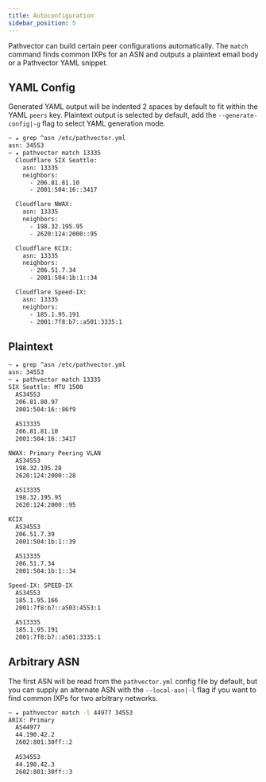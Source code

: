 ```yaml
---
title: Autoconfiguration
sidebar_position: 5
---
```


Pathvector can build certain peer configurations automatically. The `match` command finds common IXPs for an ASN and outputs a plaintext email body or a Pathvector YAML snippet.

## YAML Config

Generated YAML output will be indented 2 spaces by default to fit within the YAML `peers` key. Plaintext output is selected by default, add the `--generate-config|-g` flag to select YAML generation mode.

```bash
~ ▴ grep ^asn /etc/pathvector.yml
asn: 34553
~ ▴ pathvector match 13335
  Cloudflare SIX Seattle:
    asn: 13335
    neighbors:
      - 206.81.81.10
      - 2001:504:16::3417

  Cloudflare NWAX:
    asn: 13335
    neighbors:
      - 198.32.195.95
      - 2620:124:2000::95

  Cloudflare KCIX:
    asn: 13335
    neighbors:
      - 206.51.7.34
      - 2001:504:1b:1::34

  Cloudflare Speed-IX:
    asn: 13335
    neighbors:
      - 185.1.95.191
      - 2001:7f8:b7::a501:3335:1
```

## Plaintext

```bash
~ ▴ grep ^asn /etc/pathvector.yml
asn: 34553
~ ▴ pathvector match 13335
SIX Seattle: MTU 1500
  AS34553
  206.81.80.97
  2001:504:16::86f9
  
  AS13335
  206.81.81.10
  2001:504:16::3417

NWAX: Primary Peering VLAN
  AS34553
  198.32.195.28
  2620:124:2000::28
  
  AS13335
  198.32.195.95
  2620:124:2000::95

KCIX
  AS34553
  206.51.7.39
  2001:504:1b:1::39
  
  AS13335
  206.51.7.34
  2001:504:1b:1::34

Speed-IX: SPEED-IX
  AS34553
  185.1.95.166
  2001:7f8:b7::a503:4553:1
  
  AS13335
  185.1.95.191
  2001:7f8:b7::a501:3335:1
```

## Arbitrary ASN

The first ASN will be read from the `pathvector.yml` config file by default, but you can supply an alternate ASN with the `--local-asn|-l` flag if you want to find common IXPs for two arbitrary networks.

```bash
~ ▴ pathvector match -l 44977 34553
ARIX: Primary
  AS44977
  44.190.42.2
  2602:801:30ff::2
  
  AS34553
  44.190.42.3
  2602:801:30ff::3
```
